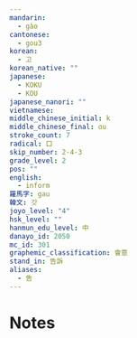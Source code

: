 ```yaml
---
mandarin:
  - gào
cantonese:
  - gou3
korean:
  - 고
korean_native: ""
japanese:
  - KOKU
  - KOU
japanese_nanori: ""
vietnamese:
middle_chinese_initial: k
middle_chinese_final: ɑu
stroke_count: 7
radical: 口
skip_number: 2-4-3
grade_level: 2
pos: ""
english:
  - inform
羅馬字: gau
韓文: 갓
joyo_level: "4"
hsk_level: ""
hanmun_edu_level: 中
danayo_id: 2050
mc_id: 301
graphemic_classification: 會意
stand_in: 告訴
aliases:
  - 吿
---
```


# Notes

